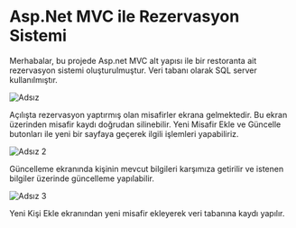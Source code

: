 # Asp.Net MVC ile Rezervasyon Sistemi

Merhabalar, bu projede Asp.net MVC alt yapısı ile bir restoranta ait rezervasyon sistemi oluşturulmuştur. Veri tabanı olarak SQL server kullanılmıştır.

![Adsız](https://user-images.githubusercontent.com/82308015/177190319-b6b38986-2dcd-4665-ac09-d50db93e99e5.png)

Açılışta rezervasyon yaptırmış olan misafirler ekrana gelmektedir. Bu ekran üzerinden misafir kaydı doğrudan silinebilir. Yeni Misafir Ekle ve Güncelle butonları ile yeni bir sayfaya geçerek ilgili işlemleri yapabiliriz.

![Adsız 2](https://user-images.githubusercontent.com/82308015/177190556-40e2b92e-45f3-4d88-9b84-c60dd90d188f.png)

Güncelleme ekranında kişinin mevcut bilgileri karşımıza getirilir ve istenen bilgiler üzerinde güncelleme yapılabilir.

![Adsız 3](https://user-images.githubusercontent.com/82308015/177190718-5f0c09b8-3a23-4a83-ad85-7fe189809d52.png)

Yeni Kişi Ekle ekranından yeni misafir ekleyerek veri tabanına kaydı yapılır.


